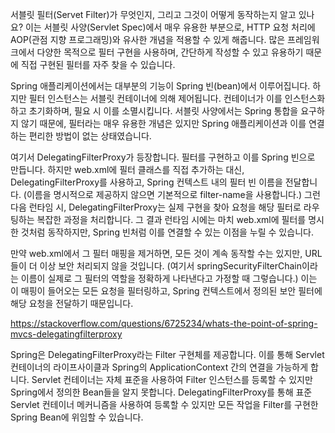 
서블릿 필터(Servet Filter)가 무엇인지, 그리고 그것이 어떻게 동작하는지 알고 있나요? 이는 서블릿 사양(Servlet Spec)에서 매우 유용한 부분으로, HTTP 요청 처리에 AOP(관점 지향 프로그래밍)와 유사한 개념을 적용할 수 있게 해줍니다. 많은 프레임워크에서 다양한 목적으로 필터 구현을 사용하며, 간단하게 작성할 수 있고 유용하기 때문에 직접 구현된 필터를 자주 찾을 수 있습니다.

Spring 애플리케이션에서는 대부분의 기능이 Spring 빈(bean)에서 이루어집니다. 하지만 필터 인스턴스는 서블릿 컨테이너에 의해 제어됩니다. 컨테이너가 이를 인스턴스화하고 초기화하며, 필요 시 이를 소멸시킵니다. 서블릿 사양에서는 Spring 통합을 요구하지 않기 때문에, 필터라는 매우 유용한 개념은 있지만 Spring 애플리케이션과 이를 연결하는 편리한 방법이 없는 상태였습니다.

여기서 DelegatingFilterProxy가 등장합니다. 필터를 구현하고 이를 Spring 빈으로 만듭니다. 하지만 web.xml에 필터 클래스를 직접 추가하는 대신, DelegatingFilterProxy를 사용하고, Spring 컨텍스트 내의 필터 빈 이름을 전달합니다. (이름을 명시적으로 제공하지 않으면 기본적으로 filter-name을 사용합니다.) 그런 다음 런타임 시, DelegatingFilterProxy는 실제 구현을 찾아 요청을 해당 필터로 라우팅하는 복잡한 과정을 처리합니다. 그 결과 런타임 시에는 마치 web.xml에 필터를 명시한 것처럼 동작하지만, Spring 빈처럼 이를 연결할 수 있는 이점을 누릴 수 있습니다.

만약 web.xml에서 그 필터 매핑을 제거하면, 모든 것이 계속 동작할 수는 있지만, URL들이 더 이상 보안 처리되지 않을 것입니다. (여기서 springSecurityFilterChain이라는 이름이 실제로 그 필터의 역할을 정확하게 나타낸다고 가정할 때 그렇습니다.) 이는 이 매핑이 들어오는 모든 요청을 필터링하고, Spring 컨텍스트에서 정의된 보안 필터에 해당 요청을 전달하기 때문입니다.


https://stackoverflow.com/questions/6725234/whats-the-point-of-spring-mvcs-delegatingfilterproxy


Spring은 DelegatingFilterProxy라는 Filter 구현체를 제공합니다. 
이를 통해 Servlet 컨테이너의 라이프사이클과 Spring의 ApplicationContext 간의 연결을 가능하게 합니다. 
Servlet 컨테이너는 자체 표준을 사용하여 Filter 인스턴스를 등록할 수 있지만 Spring에서 정의한 Bean들을 알지 못합니다. 
DelegatingFilterProxy를 통해 표준 Servlet 컨테이너 메커니즘을 사용하여 등록할 수 있지만 모든 작업을 Filter를 구현한 Spring Bean에 위임할 수 있습니다.